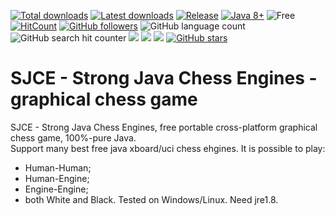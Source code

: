 [![Total downloads](https://img.shields.io/github/downloads/harp077/sjce/total.svg)](https://github.com/harp077/sjce/releases)
[![Latest downloads](https://img.shields.io/github/downloads/harp077/sjce/latest/total.svg)](https://github.com/harp077/sjce/releases)
[![Release](https://img.shields.io/github/release/harp077/sjce)](https://github.com/harp077/sjce/releases)
[![Java 8+](https://img.shields.io/badge/Java-8%2B-teal)](https://www.oracle.com/java/technologies/javase/javase8-archive-downloads.html)
![Free](https://img.shields.io/badge/free-open--source-green.svg)
[![HitCount](https://hits.dwyl.com/harp077/sjce.svg?style=flat)](http://hits.dwyl.com/harp077/sjce)
[![GitHub followers](https://img.shields.io/github/followers/harp077?label=Follow&style=flat)](https://github.com/harp077)
![GitHub language count](https://img.shields.io/github/languages/count/harp077/sjce)
![GitHub search hit counter](https://img.shields.io/github/search/harp077/sjce/release)
<a target="_blank" href="https://docs.oracle.com/javase/8/docs/api"><img src="https://img.shields.io/badge/API-8-violet.svg"></a>
<a href="https://github.com/harp077/sjce/commits/" title="Last Commit"><img src="https://img.shields.io/github/last-commit/harp077/sjce?style=flat"></a>
<a href="https://github.com/harp077/sjce/issues" title="Open Issues"><img src="https://img.shields.io/github/issues/harp077/sjce?style=flat"></a>
<a href="https://github.com/harp077/sjce/stargazers"><img src="https://img.shields.io/github/stars/harp077/sjce?style=flat" alt="GitHub stars" /></a>
<!-- styles = flat, flat-square, social  -->
# SJCE - Strong Java Chess Engines - graphical chess game
SJCE - Strong Java Chess Engines, 
free portable cross-platform graphical chess game, 100%-pure Java.  
Support many best free java xboard/uci chess ehgines.
It is possible to play: 
- Human-Human; 
- Human-Engine; 
- Engine-Engine;
- both White and Black. 
Tested on Windows/Linux. 
Need jre1.8.

